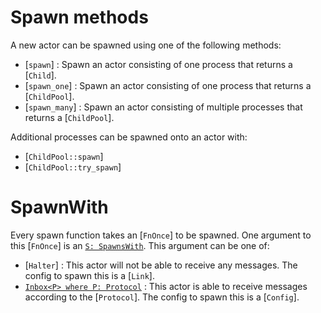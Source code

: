 # Spawn methods
A new actor can be spawned using one of the following methods:
- [`spawn`] : Spawn an actor consisting of one process that returns a [`Child`].
- [`spawn_one`] : Spawn an actor consisting of one process that returns a [`ChildPool`].
- [`spawn_many`] : Spawn an actor consisting of multiple processes that returns a [`ChildPool`].

Additional processes can be spawned onto an actor with:
- [`ChildPool::spawn`]
- [`ChildPool::try_spawn`]

# SpawnWith
Every spawn function takes an [`FnOnce`] to be spawned. One argument to this [`FnOnce`] is an [`S: SpawnsWith`](SpawnsWith). This argument can be one of:
- [`Halter`] : This actor will not be able to receive any messages. The config to spawn this is a [`Link`].
- [`Inbox<P> where P: Protocol`](Inbox) : This actor is able to receive messages according to the [`Protocol`]. The config to spawn this is a [`Config`].